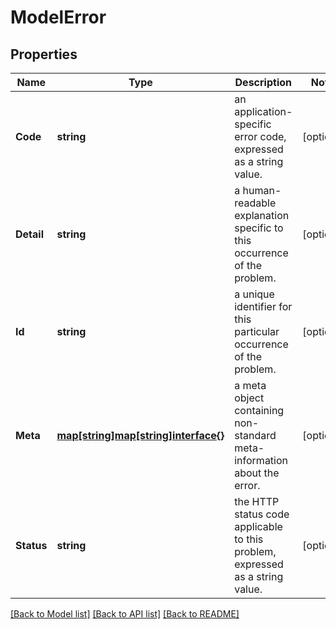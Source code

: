 # ModelError

## Properties

Name | Type | Description | Notes
------------ | ------------- | ------------- | -------------
**Code** | **string** | an application-specific error code, expressed as a string value. | [optional] 
**Detail** | **string** | a human-readable explanation specific to this occurrence of the problem. | [optional] 
**Id** | **string** | a unique identifier for this particular occurrence of the problem. | [optional] 
**Meta** | [**map[string]map[string]interface{}**](map[string]interface{}.md) | a meta object containing non-standard meta-information about the error. | [optional] 
**Status** | **string** | the HTTP status code applicable to this problem, expressed as a string value. | [optional] 

[[Back to Model list]](../README.md#documentation-for-models) [[Back to API list]](../README.md#documentation-for-api-endpoints) [[Back to README]](../README.md)


